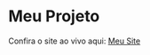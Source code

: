 # Meu Projeto

Confira o site ao vivo aqui: <a href="https://seusite.com" target="_blank">Meu Site</a>
